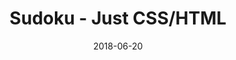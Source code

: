 ---
title: 'Sudoku - Just CSS/HTML'
description: 'Complete a sudoku puzzle without Javascript or server-side interaction.'
gametype: 'medium'
gameid: 62
date: 2018-06-20
tags: []
draft: false
type: 'games'
num19: [{'idx':1,'arr1':[1,2,3,4,5,6,7,8,9],'arr2':[1,2,3,4,5,6,7,8,9]},{'idx':2,'arr1':[1,2,3,4,5,6,7,8,9],'arr2':[1,2,3,4,5,6,7,8,9]},{'idx':3,'arr1':[1,2,3,4,5,6,7,8,9],'arr2':[1,2,3,4,5,6,7,8,9]},{'idx':4,'arr1':[1,2,3,4,5,6,7,8,9],'arr2':[1,2,3,4,5,6,7,8,9]},{'idx':5,'arr1':[1,2,3,4,5,6,7,8,9],'arr2':[1,2,3,4,5,6,7,8,9]},{'idx':6,'arr1':[1,2,3,4,5,6,7,8,9],'arr2':[1,2,3,4,5,6,7,8,9]},{'idx':7,'arr1':[1,2,3,4,5,6,7,8,9],'arr2':[1,2,3,4,5,6,7,8,9]},{'idx':8,'arr1':[1,2,3,4,5,6,7,8,9],'arr2':[1,2,3,4,5,6,7,8,9]},{'idx':9,'arr1':[1,2,3,4,5,6,7,8,9],'arr2':[1,2,3,4,5,6,7,8,9]}]
puzzle: [[0, 0, 0, 6, 2, 4, 0, 0, 0], [9, 0, 8, 0, 0, 0, 5, 0, 4], [4, 6, 0, 0, 0, 0, 0, 7, 2], [8, 0, 0, 0, 0, 0, 0, 0, 9], [0, 4, 1, 0, 0, 0, 6, 3, 0], [7, 0, 0, 3, 6, 8, 0, 0, 1], [0, 0, 0, 0, 0, 0, 0, 0, 0], [0, 0, 7, 0, 4, 0, 3, 0, 0], [6, 0, 0, 8, 0, 9, 0, 0, 7]]
layout: 'sudokucssstatic'
---